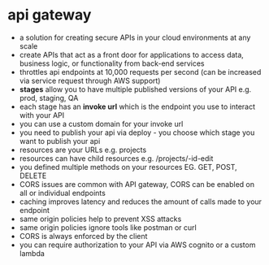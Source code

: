 # api gateway

- a solution for creating secure APIs in your cloud environments at any scale
- create APIs that act as a front door for applications to access data, business logic, or functionality from back-end services
- throttles api endpoints at 10,000 requests per second (can be increased via service request through AWS support)
- **stages** allow you to have multiple published versions of your API e.g. prod, staging, QA
- each stage has an **invoke url** which is the endpoint you use to interact with your API
- you can use a custom domain for your invoke url
- you need to publish your api via deploy - you choose which stage you want to publish your api
- resources are your URLs e.g. projects
- resources can have child resources e.g. /projects/-id-edit
- you defined multiple methods on your resources EG. GET, POST, DELETE
- CORS issues are common with API gateway, CORS can be enabled on all or individual endpoints
- caching improves latency and reduces the amount of calls made to your endpoint
- same origin policies help to prevent XSS attacks
- same origin policies ignore tools like postman or curl
- CORS is always enforced by the client
- you can require authorization to your API via AWS cognito or a custom lambda
